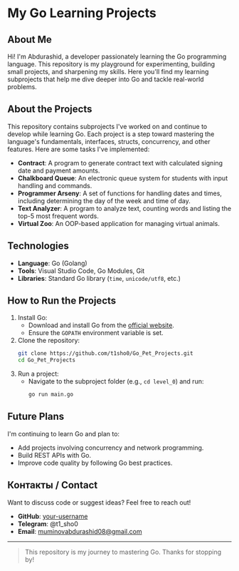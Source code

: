 # My Go Learning Projects

## About Me
 Hi! I'm Abdurashid, a developer passionately learning the Go programming language. This repository is my playground for experimenting, building small projects, and sharpening my skills. Here you'll find my learning subprojects that help me dive deeper into Go and tackle real-world problems.

## About the Projects
This repository contains subprojects I've worked on and continue to develop while learning Go. Each project is a step toward mastering the language's fundamentals, interfaces, structs, concurrency, and other features. Here are some tasks I've implemented:  
- **Contract**: A program to generate contract text with calculated signing date and payment amounts.  
- **Chalkboard Queue**: An electronic queue system for students with input handling and commands.  
- **Programmer Arseny**: A set of functions for handling dates and times, including determining the day of the week and time of day.  
- **Text Analyzer**: A program to analyze text, counting words and listing the top-5 most frequent words.  
- **Virtual Zoo**: An OOP-based application for managing virtual animals.

## Technologies 
- **Language**: Go (Golang)  
- **Tools**: Visual Studio Code, Go Modules, Git  
- **Libraries**: Standard Go library (`time`, `unicode/utf8`, etc.)

## How to Run the Projects  
1. Install Go:  
   - Download and install Go from the [official website](https://go.dev/dl/).  
   - Ensure the `GOPATH` environment variable is set.  
2. Clone the repository:  
   ```bash
   git clone https://github.com/t1sho0/Go_Pet_Projects.git
   cd Go_Pet_Projects
   ```  
3. Run a project:  
   - Navigate to the subproject folder (e.g., `cd level_0`) and run:  
     ```bash
     go run main.go
     ```

## Future Plans
I'm continuing to learn Go and plan to:  
- Add projects involving concurrency and network programming.  
- Build REST APIs with Go.  
- Improve code quality by following Go best practices.

## Контакты / Contact
Want to discuss code or suggest ideas? Feel free to reach out!  
- **GitHub**: [your-username](https://github.com/t1_sho0)  
- **Telegram**: @t1_sho0 
- **Email**: muminovabdurashid08@gmail.com

---

> This repository is my journey to mastering Go. Thanks for stopping by!